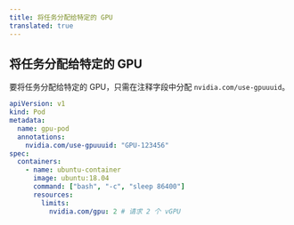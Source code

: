 ```yaml
---
title: 将任务分配给特定的 GPU
translated: true
---
```


## 将任务分配给特定的 GPU

要将任务分配给特定的 GPU，只需在注释字段中分配 `nvidia.com/use-gpuuuid`。

```yaml
apiVersion: v1
kind: Pod
metadata:
  name: gpu-pod
  annotations:
    nvidia.com/use-gpuuuid: "GPU-123456"
spec:
  containers:
    - name: ubuntu-container
      image: ubuntu:18.04
      command: ["bash", "-c", "sleep 86400"]
      resources:
        limits:
          nvidia.com/gpu: 2 # 请求 2 个 vGPU
```
